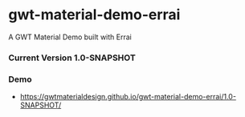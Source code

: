 # gwt-material-demo-errai
A GWT Material Demo built with Errai

### Current Version 1.0-SNAPSHOT

### Demo
- https://gwtmaterialdesign.github.io/gwt-material-demo-errai/1.0-SNAPSHOT/
